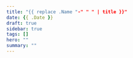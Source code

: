 ```yaml
---
title: "{{ replace .Name "-" " " | title }}"
date: {{ .Date }}
draft: true
sidebar: true
tags: []
hero: ""
summary: ""
---
```


